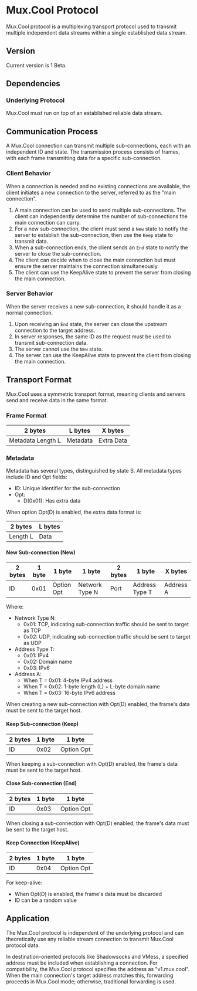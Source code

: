 # Mux.Cool Protocol

Mux.Cool protocol is a multiplexing transport protocol used to transmit multiple independent data streams within a single established data stream.

## Version

Current version is 1 Beta.

## Dependencies 

### Underlying Protocol

Mux.Cool must run on top of an established reliable data stream.

## Communication Process

A Mux.Cool connection can transmit multiple sub-connections, each with an independent ID and state. The transmission process consists of frames, with each frame transmitting data for a specific sub-connection.

### Client Behavior

When a connection is needed and no existing connections are available, the client initiates a new connection to the server, referred to as the "main connection".

1. A main connection can be used to send multiple sub-connections. The client can independently determine the number of sub-connections the main connection can carry.
2. For a new sub-connection, the client must send a `New` state to notify the server to establish the sub-connection, then use the `Keep` state to transmit data.
3. When a sub-connection ends, the client sends an `End` state to notify the server to close the sub-connection.
4. The client can decide when to close the main connection but must ensure the server maintains the connection simultaneously.
5. The client can use the KeepAlive state to prevent the server from closing the main connection.

### Server Behavior

When the server receives a new sub-connection, it should handle it as a normal connection.

1. Upon receiving an `End` state, the server can close the upstream connection to the target address.
2. In server responses, the same ID as the request must be used to transmit sub-connection data.
3. The server cannot use the `New` state.
4. The server can use the KeepAlive state to prevent the client from closing the main connection.

## Transport Format

Mux.Cool uses a symmetric transport format, meaning clients and servers send and receive data in the same format.

### Frame Format

| 2 bytes | L bytes | X bytes |
|---------|---------|---------|
| Metadata Length L | Metadata | Extra Data |

### Metadata

Metadata has several types, distinguished by state S. All metadata types include ID and Opt fields:

* ID: Unique identifier for the sub-connection
* Opt:
  * D(0x01): Has extra data

When option Opt(D) is enabled, the extra data format is:

| 2 bytes | L bytes |
|---------|---------|
| Length L | Data |

#### New Sub-connection (New)

| 2 bytes | 1 byte | 1 byte | 1 byte | 2 bytes | 1 byte | X bytes |
|---------|---------|---------|---------|---------|---------|---------|
| ID | 0x01 | Option Opt | Network Type N | Port | Address Type T | Address A |

Where:

* Network Type N:
  * 0x01: TCP, indicating sub-connection traffic should be sent to target as TCP
  * 0x02: UDP, indicating sub-connection traffic should be sent to target as UDP
* Address Type T:
  * 0x01: IPv4
  * 0x02: Domain name
  * 0x03: IPv6
* Address A:
  * When T = 0x01: 4-byte IPv4 address
  * When T = 0x02: 1-byte length (L) + L-byte domain name
  * When T = 0x03: 16-byte IPv6 address

When creating a new sub-connection with Opt(D) enabled, the frame's data must be sent to the target host.

#### Keep Sub-connection (Keep)

| 2 bytes | 1 byte | 1 byte |
|---------|---------|---------|
| ID | 0x02 | Option Opt |

When keeping a sub-connection with Opt(D) enabled, the frame's data must be sent to the target host.

#### Close Sub-connection (End)

| 2 bytes | 1 byte | 1 byte |
|---------|---------|---------|
| ID | 0x03 | Option Opt |

When closing a sub-connection with Opt(D) enabled, the frame's data must be sent to the target host.

#### Keep Connection (KeepAlive)

| 2 bytes | 1 byte | 1 byte |
|---------|---------|---------|
| ID | 0x04 | Option Opt |

For keep-alive:

* When Opt(D) is enabled, the frame's data must be discarded
* ID can be a random value

## Application

The Mux.Cool protocol is independent of the underlying protocol and can theoretically use any reliable stream connection to transmit Mux.Cool protocol data.

In destination-oriented protocols like Shadowsocks and VMess, a specified address must be included when establishing a connection. For compatibility, the Mux.Cool protocol specifies the address as "v1.mux.cool". When the main connection's target address matches this, forwarding proceeds in Mux.Cool mode; otherwise, traditional forwarding is used.
